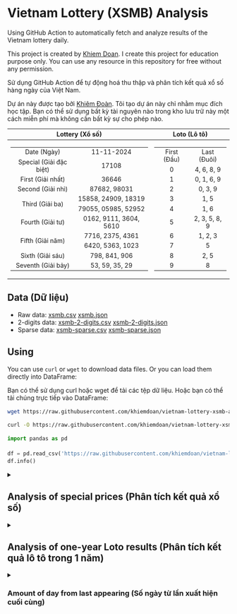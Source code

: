 # Vietnam Lottery (XSMB) Analysis

Using GitHub Action to automatically fetch and analyze results of the Vietnam lottery daily.

This project is created by [Khiem Doan](https://github.com/khiemdoan). I create this project for education purpose only. You can use any resource in this repository for free without any permission.

Sử dụng GitHub Action để tự động hoá thu thập và phân tích kết quả xổ số hàng ngày của Việt Nam.

Dự án này được tạo bởi [Khiêm Đoàn](https://github.com/khiemdoan). Tôi tạo dự án này chỉ nhằm mục đích học tập. Bạn có thể sử dụng bất kỳ tài nguyên nào trong kho lưu trữ này một cách miễn phí mà không cần bất kỳ sự cho phép nào.

| Lottery (Xổ số) | Loto (Lô tô) |
| :------------: | :----------: |
| <table><tr><td>Date (Ngày)</td><td>11-11-2024</td></tr><tr><td>Special (Giải đặc biệt)</td><td>17108</td></tr><tr><td>First (Giải nhất)</td><td>36646</td></tr><tr><td>Second (Giải nhì)</td><td>87682, 98031</td></tr><tr><td rowspan="2">Third (Giải ba)</td><td>15858, 24909, 18319</td></tr><tr><td>79055, 05985, 52952</td></tr><tr><td>Fourth (Giải tư)</td><td>0162, 9111, 3604, 5610</td></tr><tr><td rowspan="2">Fifth (Giải năm)</td><td>7716, 2375, 4361</td></tr><tr><td>6420, 5363, 1023</td></tr><tr><td>Sixth (Giải sáu)</td><td>798, 841, 906</td></tr><tr><td>Seventh (Giải bảy)</td><td>53, 59, 35, 29</td></tr></table> | <table><tr><td>First (Đầu)</td><td>Last (Đuôi)</td></tr><tr><td>0</td><td>4, 6, 8, 9</td></tr><tr><td>1</td><td>0, 1, 6, 9</td></tr><tr><td>2</td><td>0, 3, 9</td></tr><tr><td>3</td><td>1, 5</td></tr><tr><td>4</td><td>1, 6</td></tr><tr><td>5</td><td>2, 3, 5, 8, 9</td></tr><tr><td>6</td><td>1, 2, 3</td></tr><tr><td>7</td><td>5</td></tr><tr><td>8</td><td>2, 5</td></tr><tr><td>9</td><td>8</td></tr></table> |

## Data (Dữ liệu)

* Raw data: [xsmb.csv](https://raw.githubusercontent.com/khiemdoan/vietnam-lottery-xsmb-analysis/refs/heads/main/data/xsmb.csv) [xsmb.json](https://raw.githubusercontent.com/khiemdoan/vietnam-lottery-xsmb-analysis/refs/heads/main/data/xsmb.json)
* 2-digits data: [xsmb-2-digits.csv](https://raw.githubusercontent.com/khiemdoan/vietnam-lottery-xsmb-analysis/refs/heads/main/data/xsmb-2-digits.csv) [xsmb-2-digits.json](https://raw.githubusercontent.com/khiemdoan/vietnam-lottery-xsmb-analysis/refs/heads/main/data/xsmb-2-digits.json)
* Sparse data: [xsmb-sparse.csv](https://raw.githubusercontent.com/khiemdoan/vietnam-lottery-xsmb-analysis/refs/heads/main/data/xsmb-sparse.csv) [xsmb-sparse.json](https://raw.githubusercontent.com/khiemdoan/vietnam-lottery-xsmb-analysis/refs/heads/main/data/xsmb-sparse.json)

## Using

You can use `curl` or `wget` to download data files. Or you can load them directly into DataFrame:

Bạn có thể sử dụng curl hoặc wget để tải các tệp dữ liệu. Hoặc bạn có thể tải chúng trực tiếp vào DataFrame:

```sh
wget https://raw.githubusercontent.com/khiemdoan/vietnam-lottery-xsmb-analysis/refs/heads/main/data/xsmb.csv
```

```sh
curl -O https://raw.githubusercontent.com/khiemdoan/vietnam-lottery-xsmb-analysis/refs/heads/main/data/xsmb-2-digits.csv
```

```python
import pandas as pd

df = pd.read_csv('https://raw.githubusercontent.com/khiemdoan/vietnam-lottery-xsmb-analysis/refs/heads/main/data/xsmb-sparse.csv')
df.info()
```

<details>
  <summary><h2>Analysis of special prices (Phân tích kết quả xổ số)</h2></summary>
  <h3>Amount of day from last appearing (Số ngày từ lần xuất hiện cuối cùng)</h3>

  ![Delta](images/special_delta.jpg)

  <h3>Top 10 amount of day from last appearing (Top 10 số lâu chưa xuất hiện)</h3>

  ![Delta top 10](images/special_delta_top_10.jpg)
</details>

<details>
  <summary><h2>Analysis of one-year Loto results (Phân tích kết quả lô tô trong 1 năm)</h2></summary>

  Max: 127. Min: 68.

  Mean: 97.74. Standard deviation: 11.88.

  <h3>Detail (Chi tiết)</h3>

  ![Detail](images/heatmap.jpg)

  <h3>Top 10</h3>

  ![Top 10](images/top-10.jpg)

  <h3>Distribution (Phân bổ)</h3>

  ![Distribution](images/distribution.jpg)
</details>

<details>
  <summary><h3>Amount of day from last appearing (Số ngày từ lần xuất hiện cuối cùng)</h2></summary>

  ![Delta](images/delta.jpg)

  <h3>Top 10 amount of day from last appearing (Top 10 số lâu chưa xuất hiện)</h3>

  ![Delta top 10](images/delta_top_10.jpg)
</details>